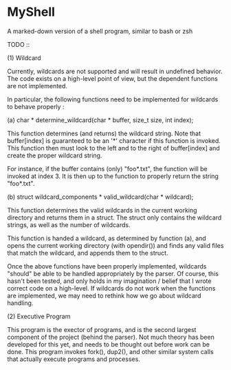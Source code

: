 # MyShell
A marked-down version of a shell program, similar to bash or zsh


TODO ::

(1) Wildcard

Currently, wildcards are not supported and will result in undefined behavior. The code exists on a high-level point of view, but the dependent functions are not implemented.

In particular, the following functions need to be implemented for wildcards to behave properly :

  (a) char * determine_wildcard(char * buffer, size_t size, int index);

  This function determines (and returns) the wildcard string. Note that buffer[index] is guaranteed to be an '*' character if this function is invoked. This function then must look to the left and to the right of buffer[index] and create the proper wildcard string.

  For instance, if the buffer contains (only) "foo*.txt", the function will be invoked at index 3. It is then up to the function to properly return the string "foo*.txt".

  (b) struct wildcard_components * valid_wildcard(char * wildcard);

  This function determines the valid wildcards in the current working directory and returns them in a struct. The struct only contains the wildcard strings, as well as the number of wildcards.

  This function is handed a wildcard, as determined by function (a), and opens the current working directory (with opendir()) and finds any valid files that match the wildcard, and appends them to the struct.

Once the above functions have been properly implemented, wildcards "should" be able to be handled appropriately by the parser. Of course, this hasn't been tested, and only holds in my imagination / belief that I wrote correct code on a high-level.
If wildcards do not work when the functions are implemented, we may need to rethink how we go about wildcard handling.

(2) Executive Program

  This program is the exector of programs, and is the second largest component of the project (behind the parser). Not much theory has been developed for this yet, and needs to be thought out before work can be done.
  This program invokes fork(), dup2(), and other similar system calls that actually execute programs and processes.




  
  
